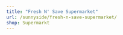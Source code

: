 ```yaml
---
title: "Fresh N' Save Supermarket"
url: /sunnyside/fresh-n-save-supermarket/
shop: Supermarkt
---
```


